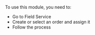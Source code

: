 To use this module, you need to:

- Go to Field Service
- Create or select an order and assign it
- Follow the process
